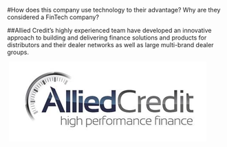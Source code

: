 #How does this company use technology to their advantage? Why are they considered a FinTech company?

##Allied Credit’s highly experienced team have developed an innovative approach to building and delivering finance solutions and products for distributors and their dealer networks as well as large multi-brand dealer groups.


![]()
![allied_credit_logo.png](allied_credit_logo.png)

